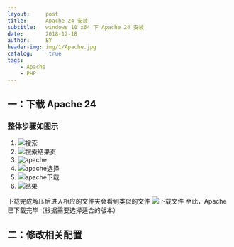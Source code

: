 ```yaml
---
layout:     post
title:      Apache 24 安装
subtitle:   windows 10 x64 下 Apache 24 安装
date:       2018-12-18
author:     BY
header-img: img/1/Apache.jpg
catalog: 	 true
tags:
    - Apache
    - PHP
---
```

## 一：下载 Apache 24
### 整体步骤如图示

1. ![搜索](https://ws2.sinaimg.cn/large/006tNbRwgy1fybvmqquovj31ff0u0hdt.jpg)
2. ![搜索结果页](https://ws4.sinaimg.cn/large/006tNbRwgy1fybvt8lqk0j31220u0wpi.jpg)
3. ![apache](https://ws1.sinaimg.cn/large/006tNbRwgy1fybvuazntsj31mw0u0asg.jpg)
4. ![apache选择](https://ws4.sinaimg.cn/large/006tNbRwgy1fybvuy7a8wj31r50u0aoy.jpg)
5. ![apache下载](https://ws2.sinaimg.cn/large/006tNbRwgy1fybvw0rc0vj315o0u04am.jpg)
6. ![结果](https://ws1.sinaimg.cn/large/006tNbRwgy1fybvwq27xqj31ca0u0gsx.jpg)

下载完成解压后进入相应的文件夹会看到类似的文件
![下载文件](https://ws4.sinaimg.cn/large/006tNbRwgy1fybw3a2t0dj310s0d4q58.jpg)
至此，Apache 已下载完毕（根据需要选择适合的版本）

## 二：修改相关配置